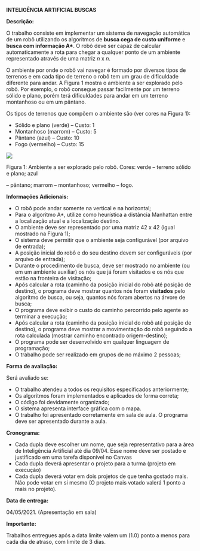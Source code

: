 ﻿**INTELIGÊNCIA ARTIFICIAL BUSCAS**

**Descrição:**

O trabalho consiste em implementar um sistema de navegação automática de um robô utilizando os algoritmos de **busca cega de custo uniforme** e **busca com informação A\***. O robô deve ser capaz de calcular automaticamente a rota para chegar a qualquer ponto de um ambiente representado através de uma matriz *n* x *n*.

O ambiente por onde o robô vai navegar é formado por diversos tipos de terrenos e em cada tipo de terreno o robô tem um grau de dificuldade diferente para andar. A Figura 1 mostra o ambiente a ser explorado pelo robô. Por exemplo, o robô consegue passar facilmente por um terreno sólido e plano, porém terá dificuldades para andar em um terreno montanhoso ou em um pântano.

Os tipos de terrenos que compõem o ambiente são (ver cores na Figura 1):

- Sólido e plano (verde) – Custo: 1
- Montanhoso (marrom) – Custo: 5
- Pântano (azul) – Custo: 10
- Fogo (vermelho) – Custo: 15

![](Aspose.Words.a8f34589-b18f-4cc8-b21c-f2289db7257d.001.png)

Figura 1: Ambiente a ser explorado pelo robô. Cores: verde – terreno sólido e plano; azul

– pântano; marrom – montanhoso; vermelho – fogo.

**Informações Adicionais:**

- O robô pode andar somente na vertical e na horizontal;
- Para o algoritmo A\*, utilize como heurística a distância Manhattan entre a localização atual e a localização destino.
- O ambiente deve ser representado por uma matriz 42 x 42 (igual mostrado na Figura 1);
- O sistema deve permitir que o ambiente seja configurável (por arquivo de entrada);
- A posição inicial do robô e do seu destino devem ser configuráveis (por arquivo de entrada);
- Durante o procedimento de busca, deve ser mostrado no ambiente (ou em um ambiente auxiliar) os nós que já foram visitados e os nós que estão na fronteira de visitação;
- Após calcular a rota (caminho da posição inicial do robô até posição de destino), o programa deve mostrar quantos nós foram **visitados** pelo algoritmo de busca, ou seja, quantos nós foram abertos na árvore de busca;
- O programa deve exibir o custo do caminho percorrido pelo agente ao terminar a execução;
- Após calcular a rota (caminho da posição inicial do robô até posição de destino), o programa deve mostrar a movimentação do robô seguindo a rota calculada (mostrar caminho encontrado origem-destino);
- O programa pode ser desenvolvido em qualquer linguagem de programação;
- O trabalho pode ser realizado em grupos de no máximo 2 pessoas;

**Forma de avaliação:**

Será avaliado se:

- O trabalho atendeu a todos os requisitos especificados anteriormente;
- Os algoritmos foram implementados e aplicados de forma correta;
- O código foi devidamente organizado;
- O sistema apresenta interface gráfica com o mapa.
- O trabalho foi apresentado corretamente em sala de aula. O programa deve ser apresentado durante a aula.

**Cronograma:**

- Cada dupla deve escolher um nome, que seja representativo para a área de Inteligência Artificial até dia 09/04. Esse nome deve ser postado e justificado em uma tarefa disponível no Canvas
- Cada dupla deverá apresentar o projeto para a turma (projeto em execução)
- Cada dupla deverá votar em dois projetos de que tenha gostado mais. Não pode votar em si mesmo (O projeto mais votado valerá 1 ponto a mais no projeto).

**Data de entrega:**

04/05/2021. (Apresentação em sala)

**Importante:**

Trabalhos entregues após a data limite valem um (1.0) ponto a menos para cada dia de atraso, com limite de 3 dias.
